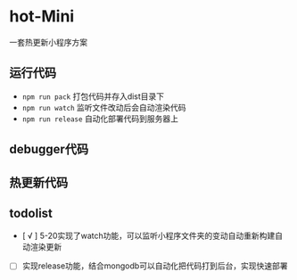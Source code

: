 # hot-Mini
一套热更新小程序方案

## 运行代码
- `npm run pack` 打包代码并存入dist目录下
- `npm run watch` 监听文件改动后会自动渲染代码
- `npm run release` 自动化部署代码到服务器上
## debugger代码

## 热更新代码
## todolist
- [ √ ] 5-20实现了watch功能，可以监听小程序文件夹的变动自动重新构建自动渲染更新
- [ ] 实现release功能，结合mongodb可以自动化把代码打到后台，实现快速部署